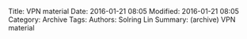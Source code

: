 Title: VPN material
Date: 2016-01-21 08:05
Modified: 2016-01-21 08:05
Category: Archive
Tags: 
Authors: Solring Lin
Summary: (archive) VPN material


